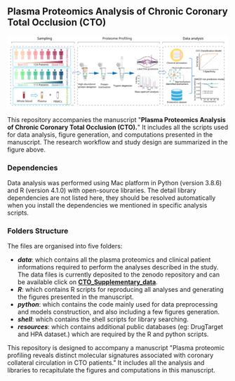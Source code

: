 ## Plasma Proteomics Analysis of Chronic Coronary Total Occlusion (CTO)

![Schematic representation of the experimental design](research_workflow.svg)

This repository accompanies the manuscript "**Plasma Proteomics Analysis of Chronic Coronary Total Occlusion (CTO).**" It includes all the scripts used for data analysis, figure generation, and computations presented in the manuscript. The research workflow and study design are summarized in the figure above.

### Dependencies

Data analysis was performed using Mac platform in Python (version 3.8.6) and R (version 4.1.0) with open-source libraries. The detail library dependencies are not listed here, they should be resolved automatically when you install the dependencies we mentioned in specific analysis scripts.

### Folders Structure

The files are organised into five folders:

- ***data***: which contains all the plasma proteomics and clinical patient informations required to perform the analyses described in the study. The data files is currently deposited to the zenodo repository and can be available click on [**CTO_Supplementary_data**](https://zenodo.org/).
- ***R***: which contains R scripts for reproducing all analyses and generating the figures presented in the manuscript.
- ***python***: which contains the code mainly used for data preprocessing and models construction, and also including a few figures generation. 
- ***shell***: which contains the shell scripts for library searching.
- ***resources***: which contains additional public databases (eg: DrugTarget and HPA dataset.) which are required by the R and python scripts.

This repository is designed to accompany a manuscript "Plasma proteomic profiling reveals distinct molecular signatures associated with coronary collateral circulation in CTO patients." It includes all the analysis and libraries to recapitulate the figures and computations in this manuscript.
